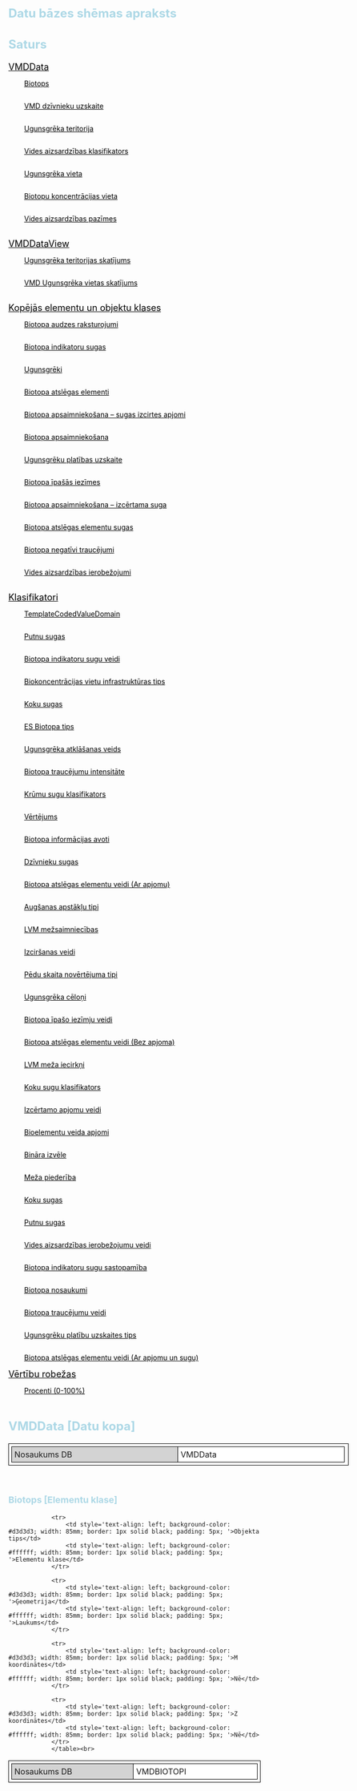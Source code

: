 <div class="container">
        <h1 style='color: lightblue; font-size: 24px; text-align: left; '> Datu bāzes shēmas apraksts
                        </h1>
                        <h2 style='color: lightblue; font-size: 24px; text-align: left; '> Saturs
                        </h2>
                        <div id="table-of-contents">
                        <div class="toc_entry" ><a style='color: black; font-size: 18px; text-align: left; ' href="#VMDData">VMDData</a></div><div class="toc_entry" style= 'width: 100%; display: flex; flex-direction: row; align-items: center; '><p style='color: black; font-size: 14px; text-align: left; white-space: pre; '>&#9</p><a style='color: black; font-size: 14px; text-align: left; white-space: pre; ' href="#VMDBIOTOPI">Biotops</a></div><div class="toc_entry" style= 'width: 100%; display: flex; flex-direction: row; align-items: center; '><p style='color: black; font-size: 14px; text-align: left; white-space: pre; '>&#9</p><a style='color: black; font-size: 14px; text-align: left; white-space: pre; ' href="#VMDAnimalCount">VMD dzīvnieku uzskaite</a></div><div class="toc_entry" style= 'width: 100%; display: flex; flex-direction: row; align-items: center; '><p style='color: black; font-size: 14px; text-align: left; white-space: pre; '>&#9</p><a style='color: black; font-size: 14px; text-align: left; white-space: pre; ' href="#VMDUGUNSGREKPOLY">Ugunsgrēka teritorija</a></div><div class="toc_entry" style= 'width: 100%; display: flex; flex-direction: row; align-items: center; '><p style='color: black; font-size: 14px; text-align: left; white-space: pre; '>&#9</p><a style='color: black; font-size: 14px; text-align: left; white-space: pre; ' href="#VMDVAKLASIFIKATORS">Vides aizsardzības klasifikators</a></div><div class="toc_entry" style= 'width: 100%; display: flex; flex-direction: row; align-items: center; '><p style='color: black; font-size: 14px; text-align: left; white-space: pre; '>&#9</p><a style='color: black; font-size: 14px; text-align: left; white-space: pre; ' href="#VMDUGUNSGREKPOINT">Ugunsgrēka vieta</a></div><div class="toc_entry" style= 'width: 100%; display: flex; flex-direction: row; align-items: center; '><p style='color: black; font-size: 14px; text-align: left; white-space: pre; '>&#9</p><a style='color: black; font-size: 14px; text-align: left; white-space: pre; ' href="#VMDBIOKONCENTRACIJA">Biotopu koncentrācijas vieta</a></div><div class="toc_entry" style= 'width: 100%; display: flex; flex-direction: row; align-items: center; '><p style='color: black; font-size: 14px; text-align: left; white-space: pre; '>&#9</p><a style='color: black; font-size: 14px; text-align: left; white-space: pre; ' href="#VMDVAPAZIMES">Vides aizsardzības pazīmes</a></div> <br><div class="toc_entry" ><a style='color: black; font-size: 18px; text-align: left; ' href="#VMDDataView">VMDDataView</a></div><div class="toc_entry" style= 'width: 100%; display: flex; flex-direction: row; align-items: center; '><p style='color: black; font-size: 14px; text-align: left; white-space: pre; '>&#9</p><a style='color: black; font-size: 14px; text-align: left; white-space: pre; ' href="#VMDUGUNSGREKPOLYVIEW">Ugunsgrēka teritorijas skatījums</a></div><div class="toc_entry" style= 'width: 100%; display: flex; flex-direction: row; align-items: center; '><p style='color: black; font-size: 14px; text-align: left; white-space: pre; '>&#9</p><a style='color: black; font-size: 14px; text-align: left; white-space: pre; ' href="#VMDUGUNSGREKPOINTVIEW">VMD Ugunsgrēka vietas skatījums</a></div> <br><div class="toc_entry"><a href="#common_classes" style='color: black; font-size: 18px; text-align: left; '> Kopējās elementu un objektu klases</a></div><div class="toc_entry" style= 'width: 100%; display: flex; flex-direction: row; align-items: center; '><p style='color: black; font-size: 14px; text-align: left; white-space: pre; '>&#9</p><a style='color: black; font-size: 14px; text-align: left; white-space: pre; ' href="#VMDBIOAUDZESRAKSTUROJUM">Biotopa audzes raksturojumi</a></div><div class="toc_entry" style= 'width: 100%; display: flex; flex-direction: row; align-items: center; '><p style='color: black; font-size: 14px; text-align: left; white-space: pre; '>&#9</p><a style='color: black; font-size: 14px; text-align: left; white-space: pre; ' href="#VMDBIOINDIKATORUSUGAS">Biotopa indikatoru sugas</a></div><div class="toc_entry" style= 'width: 100%; display: flex; flex-direction: row; align-items: center; '><p style='color: black; font-size: 14px; text-align: left; white-space: pre; '>&#9</p><a style='color: black; font-size: 14px; text-align: left; white-space: pre; ' href="#VMDUGUNSGREKI">Ugunsgrēki</a></div><div class="toc_entry" style= 'width: 100%; display: flex; flex-direction: row; align-items: center; '><p style='color: black; font-size: 14px; text-align: left; white-space: pre; '>&#9</p><a style='color: black; font-size: 14px; text-align: left; white-space: pre; ' href="#VMDBIOATSLEGASELEMENTI">Biotopa atslēgas elementi</a></div><div class="toc_entry" style= 'width: 100%; display: flex; flex-direction: row; align-items: center; '><p style='color: black; font-size: 14px; text-align: left; white-space: pre; '>&#9</p><a style='color: black; font-size: 14px; text-align: left; white-space: pre; ' href="#VMDBIOIZCERTAMIAPJOMI">Biotopa apsaimniekošana – sugas izcirtes apjomi</a></div><div class="toc_entry" style= 'width: 100%; display: flex; flex-direction: row; align-items: center; '><p style='color: black; font-size: 14px; text-align: left; white-space: pre; '>&#9</p><a style='color: black; font-size: 14px; text-align: left; white-space: pre; ' href="#VMDBIOAPSAIMNIEKOSANA">Biotopa apsaimniekošana</a></div><div class="toc_entry" style= 'width: 100%; display: flex; flex-direction: row; align-items: center; '><p style='color: black; font-size: 14px; text-align: left; white-space: pre; '>&#9</p><a style='color: black; font-size: 14px; text-align: left; white-space: pre; ' href="#VMDUGUNSPLATIBAS">Ugunsgrēku platības uzskaite</a></div><div class="toc_entry" style= 'width: 100%; display: flex; flex-direction: row; align-items: center; '><p style='color: black; font-size: 14px; text-align: left; white-space: pre; '>&#9</p><a style='color: black; font-size: 14px; text-align: left; white-space: pre; ' href="#VMDBIOIEZIMES">Biotopa īpašās iezīmes</a></div><div class="toc_entry" style= 'width: 100%; display: flex; flex-direction: row; align-items: center; '><p style='color: black; font-size: 14px; text-align: left; white-space: pre; '>&#9</p><a style='color: black; font-size: 14px; text-align: left; white-space: pre; ' href="#VMDBIOIZCERTAMASUGA">Biotopa apsaimniekošana – izcērtama suga</a></div><div class="toc_entry" style= 'width: 100%; display: flex; flex-direction: row; align-items: center; '><p style='color: black; font-size: 14px; text-align: left; white-space: pre; '>&#9</p><a style='color: black; font-size: 14px; text-align: left; white-space: pre; ' href="#VMDBIOELEMENTASUGAS">Biotopa atslēgas elementu sugas</a></div><div class="toc_entry" style= 'width: 100%; display: flex; flex-direction: row; align-items: center; '><p style='color: black; font-size: 14px; text-align: left; white-space: pre; '>&#9</p><a style='color: black; font-size: 14px; text-align: left; white-space: pre; ' href="#VMDBIONEGATIVITRAUC">Biotopa negatīvi traucējumi</a></div><div class="toc_entry" style= 'width: 100%; display: flex; flex-direction: row; align-items: center; '><p style='color: black; font-size: 14px; text-align: left; white-space: pre; '>&#9</p><a style='color: black; font-size: 14px; text-align: left; white-space: pre; ' href="#VMDVAIEROBEZOJUMI">Vides aizsardzības ierobežojumi</a></div><br><div class="toc_entry"><a href="#cvd" style='color: black; font-size: 18px; text-align: left; '> Klasifikatori</a></div><div class="toc_entry" style= 'width: 100%; display: flex; flex-direction: row; align-items: center; '><p style='color: black; font-size: 14px; text-align: left; white-space: pre; '>&#9</p><a style='color: black; font-size: 14px; text-align: left; white-space: pre; ' href="#TemplateCodedValueDomain">TemplateCodedValueDomain</a></div><div class="toc_entry" style= 'width: 100%; display: flex; flex-direction: row; align-items: center; '><p style='color: black; font-size: 14px; text-align: left; white-space: pre; '>&#9</p><a style='color: black; font-size: 14px; text-align: left; white-space: pre; ' href="#VMD_012_SugasVeids">Putnu sugas</a></div><div class="toc_entry" style= 'width: 100%; display: flex; flex-direction: row; align-items: center; '><p style='color: black; font-size: 14px; text-align: left; white-space: pre; '>&#9</p><a style='color: black; font-size: 14px; text-align: left; white-space: pre; ' href="#VMD_020_Biosugu_veidi">Biotopa indikatoru sugu veidi</a></div><div class="toc_entry" style= 'width: 100%; display: flex; flex-direction: row; align-items: center; '><p style='color: black; font-size: 14px; text-align: left; white-space: pre; '>&#9</p><a style='color: black; font-size: 14px; text-align: left; white-space: pre; ' href="#VMD_081_BioKoncentracija_Infrastruktura">Biokoncentrācijas vietu infrastruktūras tips</a></div><div class="toc_entry" style= 'width: 100%; display: flex; flex-direction: row; align-items: center; '><p style='color: black; font-size: 14px; text-align: left; white-space: pre; '>&#9</p><a style='color: black; font-size: 14px; text-align: left; white-space: pre; ' href="#VMD_180_Koku_Sugas">Koku sugas</a></div><div class="toc_entry" style= 'width: 100%; display: flex; flex-direction: row; align-items: center; '><p style='color: black; font-size: 14px; text-align: left; white-space: pre; '>&#9</p><a style='color: black; font-size: 14px; text-align: left; white-space: pre; ' href="#VMD_070_Biotopi_ES">ES Biotopa tips</a></div><div class="toc_entry" style= 'width: 100%; display: flex; flex-direction: row; align-items: center; '><p style='color: black; font-size: 14px; text-align: left; white-space: pre; '>&#9</p><a style='color: black; font-size: 14px; text-align: left; white-space: pre; ' href="#VMD_093_UgunsAtklType">Ugunsgrēka atklāšanas veids</a></div><div class="toc_entry" style= 'width: 100%; display: flex; flex-direction: row; align-items: center; '><p style='color: black; font-size: 14px; text-align: left; white-space: pre; '>&#9</p><a style='color: black; font-size: 14px; text-align: left; white-space: pre; ' href="#VMD_041_BioTraucējumu_Intensitate">Biotopa traucējumu intensitāte</a></div><div class="toc_entry" style= 'width: 100%; display: flex; flex-direction: row; align-items: center; '><p style='color: black; font-size: 14px; text-align: left; white-space: pre; '>&#9</p><a style='color: black; font-size: 14px; text-align: left; white-space: pre; ' href="#LVM_MEDUS_00003k_ShrubSpecies">Krūmu sugu klasifikators</a></div><div class="toc_entry" style= 'width: 100%; display: flex; flex-direction: row; align-items: center; '><p style='color: black; font-size: 14px; text-align: left; white-space: pre; '>&#9</p><a style='color: black; font-size: 14px; text-align: left; white-space: pre; ' href="#VMD_080_Vertejums">Vērtējums</a></div><div class="toc_entry" style= 'width: 100%; display: flex; flex-direction: row; align-items: center; '><p style='color: black; font-size: 14px; text-align: left; white-space: pre; '>&#9</p><a style='color: black; font-size: 14px; text-align: left; white-space: pre; ' href="#VMD_010_BioInfoAvoti">Biotopa informācijas avoti</a></div><div class="toc_entry" style= 'width: 100%; display: flex; flex-direction: row; align-items: center; '><p style='color: black; font-size: 14px; text-align: left; white-space: pre; '>&#9</p><a style='color: black; font-size: 14px; text-align: left; white-space: pre; ' href="#VMD_100_DzivnSugas">Dzīvnieku sugas</a></div><div class="toc_entry" style= 'width: 100%; display: flex; flex-direction: row; align-items: center; '><p style='color: black; font-size: 14px; text-align: left; white-space: pre; '>&#9</p><a style='color: black; font-size: 14px; text-align: left; white-space: pre; ' href="#VMD_031_Bioelementa_Veidi_II">Biotopa atslēgas elementu veidi (Ar apjomu)</a></div><div class="toc_entry" style= 'width: 100%; display: flex; flex-direction: row; align-items: center; '><p style='color: black; font-size: 14px; text-align: left; white-space: pre; '>&#9</p><a style='color: black; font-size: 14px; text-align: left; white-space: pre; ' href="#VMD_190_AAT">Augšanas apstākļu tipi</a></div><div class="toc_entry" style= 'width: 100%; display: flex; flex-direction: row; align-items: center; '><p style='color: black; font-size: 14px; text-align: left; white-space: pre; '>&#9</p><a style='color: black; font-size: 14px; text-align: left; white-space: pre; ' href="#LVM_00202_LVMForestry">LVM mežsaimniecības</a></div><div class="toc_entry" style= 'width: 100%; display: flex; flex-direction: row; align-items: center; '><p style='color: black; font-size: 14px; text-align: left; white-space: pre; '>&#9</p><a style='color: black; font-size: 14px; text-align: left; white-space: pre; ' href="#VMD_171_Bioizcertama_suga_Types">Izciršanas veidi</a></div><div class="toc_entry" style= 'width: 100%; display: flex; flex-direction: row; align-items: center; '><p style='color: black; font-size: 14px; text-align: left; white-space: pre; '>&#9</p><a style='color: black; font-size: 14px; text-align: left; white-space: pre; ' href="#VMD_120_PeduSkaitaTips">Pēdu skaita novērtējuma tipi</a></div><div class="toc_entry" style= 'width: 100%; display: flex; flex-direction: row; align-items: center; '><p style='color: black; font-size: 14px; text-align: left; white-space: pre; '>&#9</p><a style='color: black; font-size: 14px; text-align: left; white-space: pre; ' href="#VMD_090_Ugunsceloni">Ugunsgrēka cēloņi</a></div><div class="toc_entry" style= 'width: 100%; display: flex; flex-direction: row; align-items: center; '><p style='color: black; font-size: 14px; text-align: left; white-space: pre; '>&#9</p><a style='color: black; font-size: 14px; text-align: left; white-space: pre; ' href="#VMD_050_Bioiezīmju_veidi">Biotopa īpašo iezīmju veidi</a></div><div class="toc_entry" style= 'width: 100%; display: flex; flex-direction: row; align-items: center; '><p style='color: black; font-size: 14px; text-align: left; white-space: pre; '>&#9</p><a style='color: black; font-size: 14px; text-align: left; white-space: pre; ' href="#VMD_030_Bioelementa_Veidi_I">Biotopa atslēgas elementu veidi (Bez apjoma)</a></div><div class="toc_entry" style= 'width: 100%; display: flex; flex-direction: row; align-items: center; '><p style='color: black; font-size: 14px; text-align: left; white-space: pre; '>&#9</p><a style='color: black; font-size: 14px; text-align: left; white-space: pre; ' href="#LVM_00201_LVMDistricts">LVM meža iecirkņi</a></div><div class="toc_entry" style= 'width: 100%; display: flex; flex-direction: row; align-items: center; '><p style='color: black; font-size: 14px; text-align: left; white-space: pre; '>&#9</p><a style='color: black; font-size: 14px; text-align: left; white-space: pre; ' href="#LVM_MEDUS_00003_TreeSpecies">Koku sugu klasifikators</a></div><div class="toc_entry" style= 'width: 100%; display: flex; flex-direction: row; align-items: center; '><p style='color: black; font-size: 14px; text-align: left; white-space: pre; '>&#9</p><a style='color: black; font-size: 14px; text-align: left; white-space: pre; ' href="#VMD_170_Bioizcertami_apjomi_Types">Izcērtamo apjomu veidi</a></div><div class="toc_entry" style= 'width: 100%; display: flex; flex-direction: row; align-items: center; '><p style='color: black; font-size: 14px; text-align: left; white-space: pre; '>&#9</p><a style='color: black; font-size: 14px; text-align: left; white-space: pre; ' href="#VMD_035_Bioelementa_Veida_Apjoms">Bioelementu veida apjomi</a></div><div class="toc_entry" style= 'width: 100%; display: flex; flex-direction: row; align-items: center; '><p style='color: black; font-size: 14px; text-align: left; white-space: pre; '>&#9</p><a style='color: black; font-size: 14px; text-align: left; white-space: pre; ' href="#VMD_000_Boolean">Bināra izvēle</a></div><div class="toc_entry" style= 'width: 100%; display: flex; flex-direction: row; align-items: center; '><p style='color: black; font-size: 14px; text-align: left; white-space: pre; '>&#9</p><a style='color: black; font-size: 14px; text-align: left; white-space: pre; ' href="#VMD_091_Meza_piederiba">Meža piederība</a></div><div class="toc_entry" style= 'width: 100%; display: flex; flex-direction: row; align-items: center; '><p style='color: black; font-size: 14px; text-align: left; white-space: pre; '>&#9</p><a style='color: black; font-size: 14px; text-align: left; white-space: pre; ' href="#VMD_161_KokuSugas">Koku sugas</a></div><div class="toc_entry" style= 'width: 100%; display: flex; flex-direction: row; align-items: center; '><p style='color: black; font-size: 14px; text-align: left; white-space: pre; '>&#9</p><a style='color: black; font-size: 14px; text-align: left; white-space: pre; ' href="#VMD_013_StatussVeids">Putnu sugas</a></div><div class="toc_entry" style= 'width: 100%; display: flex; flex-direction: row; align-items: center; '><p style='color: black; font-size: 14px; text-align: left; white-space: pre; '>&#9</p><a style='color: black; font-size: 14px; text-align: left; white-space: pre; ' href="#VMD_150_VA_IerobezojumuVeidi">Vides aizsardzības ierobežojumu veidi</a></div><div class="toc_entry" style= 'width: 100%; display: flex; flex-direction: row; align-items: center; '><p style='color: black; font-size: 14px; text-align: left; white-space: pre; '>&#9</p><a style='color: black; font-size: 14px; text-align: left; white-space: pre; ' href="#VMD_021_BioSugu_Sastopamiba">Biotopa indikatoru sugu sastopamība</a></div><div class="toc_entry" style= 'width: 100%; display: flex; flex-direction: row; align-items: center; '><p style='color: black; font-size: 14px; text-align: left; white-space: pre; '>&#9</p><a style='color: black; font-size: 14px; text-align: left; white-space: pre; ' href="#VMD_011_Bionosaukumi">Biotopa nosaukumi</a></div><div class="toc_entry" style= 'width: 100%; display: flex; flex-direction: row; align-items: center; '><p style='color: black; font-size: 14px; text-align: left; white-space: pre; '>&#9</p><a style='color: black; font-size: 14px; text-align: left; white-space: pre; ' href="#VMD_040_BioTraucejumu_Veidi">Biotopa traucējumu veidi</a></div><div class="toc_entry" style= 'width: 100%; display: flex; flex-direction: row; align-items: center; '><p style='color: black; font-size: 14px; text-align: left; white-space: pre; '>&#9</p><a style='color: black; font-size: 14px; text-align: left; white-space: pre; ' href="#VMD_092_UgunsPlatType">Ugunsgrēku platību uzskaites tips</a></div><div class="toc_entry" style= 'width: 100%; display: flex; flex-direction: row; align-items: center; '><p style='color: black; font-size: 14px; text-align: left; white-space: pre; '>&#9</p><a style='color: black; font-size: 14px; text-align: left; white-space: pre; ' href="#VMD_032_Bioelementa_Veidi_III">Biotopa atslēgas elementu veidi (Ar apjomu un sugu)</a></div><div class="toc_entry"><a href="#range_domains" style='color: black; font-size: 18px; text-align: left; '> Vērtību robežas</a></div><div class="toc_entry" style= 'width: 100%; display: flex; flex-direction: row; align-items: center; '><p style='color: black; font-size: 14px; text-align: left; white-space: pre; '>&#9</p><a style='color: black; font-size: 14px; text-align: left; white-space: pre; ' href="#VMD_RD_Procenti">Procenti (0-100%)</a></div></div><h2 style='color: lightblue; font-size: 24px; text-align: left; ' id='VMDData'> VMDData [Datu kopa]
                        </h2>
            <table style='width: 180mm; border: 1px solid black; border-collapse: collapse; padding: 5px; '>
                <tr>
                    <td style='text-align: left; background-color: #d3d3d3; width: 85mm; border: 1px solid black; padding: 5px; '>Nosaukums DB</td>
                    <td style='text-align: left; background-color: #ffffff; width: 85mm; border: 1px solid black; padding: 5px; '>VMDData</td>
                </tr>
            </table>
            <br>
            <h3 style='color: lightblue; font-size: 18px; text-align: left; ' id='VMDBIOTOPI'> Biotops [Elementu klase]</h3>
        <table style=' border: 1px solid black; border-collapse: collapse; padding: 5px; '>    
                <tr>
                    <td style='text-align: left; background-color: #d3d3d3; width: 85mm; border: 1px solid black; padding: 5px; '>Nosaukums DB</td>
                    <td style='text-align: left; background-color: #ffffff; width: 85mm; border: 1px solid black; padding: 5px; '>VMDBIOTOPI</td>
                </tr>
                
                <tr>
                    <td style='text-align: left; background-color: #d3d3d3; width: 85mm; border: 1px solid black; padding: 5px; '>Objekta tips</td>
                    <td style='text-align: left; background-color: #ffffff; width: 85mm; border: 1px solid black; padding: 5px; '>Elementu klase</td>
                </tr>
                
                <tr>
                    <td style='text-align: left; background-color: #d3d3d3; width: 85mm; border: 1px solid black; padding: 5px; '>Ģeometrija</td>
                    <td style='text-align: left; background-color: #ffffff; width: 85mm; border: 1px solid black; padding: 5px; '>Laukums</td>
                </tr>
                
                <tr>
                    <td style='text-align: left; background-color: #d3d3d3; width: 85mm; border: 1px solid black; padding: 5px; '>M koordinātes</td>
                    <td style='text-align: left; background-color: #ffffff; width: 85mm; border: 1px solid black; padding: 5px; '>Nē</td>
                </tr>
                
                <tr>
                    <td style='text-align: left; background-color: #d3d3d3; width: 85mm; border: 1px solid black; padding: 5px; '>Z koordinātes</td>
                    <td style='text-align: left; background-color: #ffffff; width: 85mm; border: 1px solid black; padding: 5px; '>Nē</td>
                </tr>
                </table><br>
  </div>
